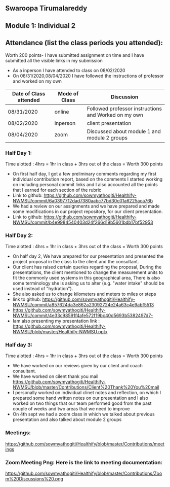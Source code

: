 ## Swaroopa Tirumalareddy
## Module 1: Individual 2
## Attendance (list the class periods you attended):
Worth 200 points- I have submitted assignment on time and I have submitted all the visible links in my submission 
- As a inperson I have attended to class on 08/02/2020 
- On 08/31/2020,08/04/2020 I have followed the instructions of professor and worked on my own 

| Date of Class attended | Mode of Class | Discussion |
|------------------------|---------------|------------|
| 08/31/2020 | online | Followed professor instructions and Worked on my own  |
| 08/02/2020 | inperson |  client presentation |
| 08/04/2020 | zoom | Discussed about module 1 and module 2 groups |

### Half Day 1:

Time alotted : 4hrs = 1hr in class + 3hrs out of the class = Worth 300 points

- On first half day, I got a few preliminary comments regarding my first individual contribution report, based on the comments I started working on including personal commit links and 
I also accounted all the points that I earned for each section of the rubric 
- Link to github: https://github.com/sowmyathogiti/Healthify-NWMSU/commit/6a0397712dad7380aabc77bd30c01a6225aca76b
- We  had a review on our assignments and we have prepared and made some modifications in our project repository, for our client presentation.
- Link to github: https://github.com/sowmyathogiti/Healthify-NWMSU/commit/b4e9984540403d24f266d19b5601bdb17bf52953

### Half Day 2:

Time alotted : 4hrs = 1hr in class + 3hrs out of the class = Worth 300 points
- On half day 2, We have prepared for our presentation and presented the project proposal in the class to the client and the consultant.
- Our client has raised certain queries regarding the proposal, During the presentations, the client mentioned to change the measurement units to fit the commonly used systems in this geographical area, There is also some terminology she is asking us to alter (e.g. "water intake" should be used instead of "hydration").
- She also asked us to change kilometers and meters to miles or steps
- link to github: https://github.com/sowmyathogiti/Healthify-NWMSU/commit/a857624da3e862a23092724e24a63c4e9abf5513
- https://github.com/sowmyathogiti/Healthify-NWMSU/commit/4e33c98591f4afe572f19bc40d5693b5382497d7-
- Iam also presenting my presentation link : https://github.com/sowmyathogiti/Healthify-NWMSU/blob/master/Healthify-NWMSU.pptx

### Half day 3:

Time alotted : 4hrs = 1hr in class + 3hrs out of the class = Worth 300 points
- We have  worked on our reviews given by our client and coach consultant.
- We have worked on cilent thank you mail 
https://github.com/sowmyathogiti/Healthify-NWMSU/blob/master/Contributions/Client%20Thank%20You%20mail
- I personally worked on individual clinet notes and reflection, on which I prepared some hand written notes on our presentation and I also worked on two things that our team performed good from the past couple of weeks and two areas that we need to improve
- On 4th sept we had a zoom class in which we talked about previous presentation and also talked about module 2 groups
### Meetings:

https://github.com/sowmyathogiti/Healthify/blob/master/Contributions/meetings
### Zoom Meeting Png: Here is the link to meeting documentation:

https://github.com/sowmyathogiti/Healthify/blob/master/Contributions/Zoom%20Discussions%20.png
